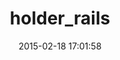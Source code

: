 ---
layout: post
title:  "holder_rails"
repo:   "narkoz/holder_rails"
date:   2015-02-18 17:01:58
gemurl: https://github.com/narkoz/holder_rails
---